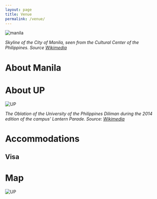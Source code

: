 ```yaml
---
layout: page
title: Venue
permalink: /venue/
---
```

![manila](https://upload.wikimedia.org/wikipedia/commons/thumb/8/8e/Manila_skyline_day.jpg/640px-Manila_skyline_day.jpg)

*Skyline of the City of Manila, seen from the Cultural Center of the Philippines. Source [Wikimedia](https://commons.wikimedia.org/wiki/File:Manila_skyline_day.jpg)*

# About Manila


# About UP

![UP](https://upload.wikimedia.org/wikipedia/commons/thumb/f/f0/UPDilimanObationLanternParade.jpg/640px-UPDilimanObationLanternParade.jpg)

*The Oblation of the University of the Philippines Diliman during the 2014 edition of the campus' Lantern Parade. Source: [Wikimedia](https://commons.wikimedia.org/wiki/File:UPDilimanObationLanternParade.jpg)*

# Accommodations

## Visa

# Map

![UP](../images/UP.png)

